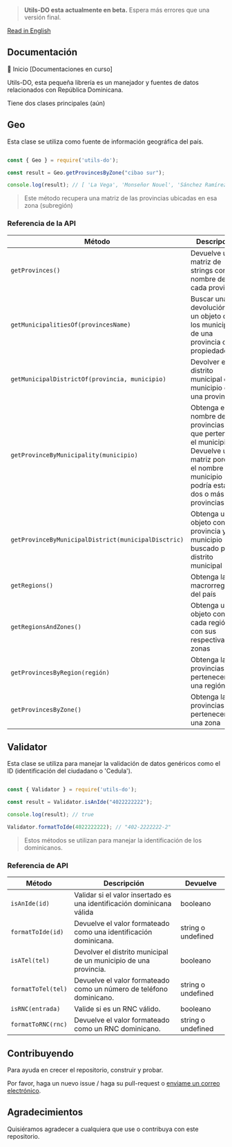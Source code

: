 > **Utils-DO esta actualmente en beta.** Espera más errores que una versión final. 

[Read in English](https://github.com/ogaston/utils-do/blob/master/README.md)

## Documentación

🚀 Inicio [Documentaciones en curso]

Utils-DO, esta pequeña librería es un manejador y fuentes de datos relacionados con República Dominicana.

Tiene dos clases principales (aún)

## Geo

Esta clase se utiliza como fuente de información geográfica del país.

```javascript

const { Geo } = require('utils-do');

const result = Geo.getProvincesByZone("cibao sur");

console.log(result); // [ 'La Vega', 'Monseñor Nouel', 'Sánchez Ramírez' ]

```
> Este método recupera una matriz de las provincias ubicadas en esa zona (subregión)

### Referencia de la API

| Método | Descripción | Devuelve |
| --- | --- | --- |
| `getProvinces()` | Devuelve una matriz de strings con el nombre de cada provincia | string[] |
| `getMunicipalitiesOf(provincesName)` | Buscar una devolución de un objeto con los municipios de una provincia como propiedades | objeto o undefined |
| `getMunicipalDistrictOf(provincia, municipio)` | Devolver el distrito municipal de un municipio de una provincia | string[] o undefined |
| `getProvinceByMunicipality(municipio)` | Obtenga el nombre de las provincias a las que pertenece el municipio. Devuelve una matriz porque el nombre del municipio podría estar en dos o más provincias | string[] |
| `getProvinceByMunicipalDistrict(municipalDisctric)` | Obtenga un objeto con la provincia y el municipio buscado por el distrito municipal | {provincia: string, municipio: string}[] |
| `getRegions()` | Obtenga las macrorregiones del país | string[] |
| `getRegionsAndZones()` | Obtenga un objeto con cada región con sus respectivas zonas | {[región]: string[]}[] |
| `getProvincesByRegion(región)` | Obtenga las provincias que pertenecen a una región | string[] |
| `getProvincesByZone()` | Obtenga las provincias que pertenecen a una zona | string[] |

## Validator

Esta clase se utiliza para manejar la validación de datos genéricos como el ID (identificación del ciudadano o 'Cedula').

```javascript

const { Validator } = require('utils-do');

const result = Validator.isAnIde("4022222222");

console.log(result); // true

Validator.formatToIde(4022222222); // "402-2222222-2"

```
> Estos métodos se utilizan para manejar la identificación de los dominicanos.

### Referencia de API

| Método | Descripción | Devuelve |
| --- | --- | --- |
| `isAnIde(id)` | Validar si el valor insertado es una identificación dominicana válida | booleano |
| `formatToIde(id)` | Devuelve el valor formateado como una identificación dominicana. | string o undefined |
| `isATel(tel)` | Devolver el distrito municipal de un municipio de una provincia. | booleano |
| `formatToTel(tel)` | Devuelve el valor formateado como un número de teléfono dominicano. | string o undefined |
| `isRNC(entrada)` | Valide si es un RNC válido. | booleano |
| `formatToRNC(rnc)` | Devuelve el valor formateado como un RNC dominicano. | string o undefined |

## Contribuyendo


Para ayuda en crecer el repositorio, construir y probar.

Por favor, haga un nuevo issue / haga su pull-request o [enviame un correo electrónico](mailto:omar.gaston.c@gmail.com).

## Agradecimientos

Quisiéramos agradecer a cualquiera que use o contribuya con este repositorio. 
